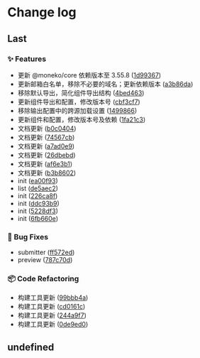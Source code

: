 # Change log

## Last

### ✨ Features

- 更新 @moneko/core 依赖版本至 3.55.8 ([1d99367](/commit/1d99367e44c3e575be0020fa89f86424213f03ee))
- 更新邮箱白名单，移除不必要的域名；更新依赖版本 ([a3b86da](/commit/a3b86da61eb039d16f6b4aacba9be748928f55ab))
- 移除默认导出，简化组件导出结构 ([4bed463](/commit/4bed463dc0570bd381545e4fd75c19e1f00b5ab5))
- 更新组件导出和配置，修改版本号 ([cbf3cf7](/commit/cbf3cf79b74a3deac0f79f61d2bb3191bc1fb5d8))
- 移除输出配置中的跨源加载设置 ([1499866](/commit/14998661ccde9d16345ff13eae5cfac90a0ed190))
- 更新组件和配置，修改版本号及依赖 ([1fa21c3](/commit/1fa21c381f3c9a22905d165c652fe9e11088c92f))
- 文档更新 ([b0c0404](/commit/b0c04041a75104c1a8ee8e354b95f3f117d2b586))
- 文档更新 ([74567cb](/commit/74567cb2b8707b0758511e40aa5cbf4d0835a662))
- 文档更新 ([a7ad0e9](/commit/a7ad0e9bfa84dc83e12dfe302354fe6774a72a29))
- 文档更新 ([26dbebd](/commit/26dbebd0fe5972883c50e142f88f9bed0204af24))
- 文档更新 ([af6e3b1](/commit/af6e3b168e064904bea2c3960ae69580fb733b4f))
- 文档更新 ([b3b8602](/commit/b3b86028c51d9f6b44e6c149795e1604be978a70))
- init ([ea00f93](/commit/ea00f939154994a2c4dc06b557b453a5e3a87b83))
- list ([de5aec2](/commit/de5aec281aefc794a818b5f84d568b009c849cea))
- init ([226ca8f](/commit/226ca8f973e125e52a438f256b01a8508efa4f20))
- init ([ddc93b9](/commit/ddc93b9402a57eec0c22aab785fe077996042509))
- init ([5228df3](/commit/5228df3e8e2aa215ac3d87692d1f499acdca31b9))
- init ([6fb660e](/commit/6fb660e29c8248f807936676b47ec11c39786087))

### 🐛 Bug Fixes

- submitter ([ff572ed](/commit/ff572ede17d9d5f898eb773b06166322d5f8a68a))
- preview ([787c70d](/commit/787c70d14b77c5eff4fa95917e97820639dd1eae))

### 📦 Code Refactoring

- 构建工具更新 ([99bbb4a](/commit/99bbb4a85e3c671dc558f7b8a8e2ca2781948796))
- 构建工具更新 ([cd0161c](/commit/cd0161ce24458d971fac97327f17c202637e04b9))
- 构建工具更新 ([244a9f7](/commit/244a9f73b971ddb390073ef7a4acef202e4cd6ab))
- 构建工具更新 ([0de9ed0](/commit/0de9ed06153b033c767d3e738f29df6f6893b8e7))

## undefined